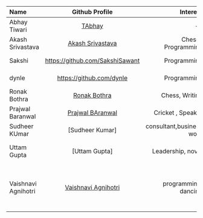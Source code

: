 | Name             |                   Github Profile                   |            Interest |                       Bio |
| :--------------- | :------------------------------------------------: | ------------------: | ------------------------: |
| Abhay Tiwari     |        [TAbhay](https://github.com/TAbhay/)        |                  -- |                        -- |
| Akash Srivastava | [Akash Srivastava](https://github.com/Akashsri3bi) | Chess , Programming |     Age 19 , 5'9 , Indian |
| Sakshi           |          https://github.com/SakshiSawant           |         Programming | I am a software developer |
| dynle            |              https://github.com/dynle              |         Programming |     Studying react native |
| Ronak Bothra     |     [Ronak Bothra](https://github.com/Ronak55)     |      Chess, Writing |         I am a programmer |
| Prajwal Baranwal | [Prajwal BAranwal](https://github.com/Prajwal-Baranwal) | Cricket , Speaker |     Age 20 , 6'2 , Indian |
| Sudheer KUmar    | [Sudheer Kumar] | consultant,business work| skilled, entrepreneurship|
| Uttam Gupta | [Uttam Gupta] | Leadership, novel | content writer, html, web designing|
| Vaishnavi Agnihotri | [Vaishnavi Agnihotri](https://github.com/vaishnavi2040) |programming, dancing|I am third year B.tech student.learning Android development using java.|
